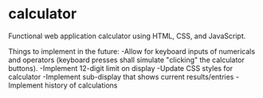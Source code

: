 # calculator
Functional web application calculator using HTML, CSS, and JavaScript.

Things to implement in the future:
-Allow for keyboard inputs of numericals and operators (keyboard presses shall simulate "clicking" the calculator buttons).
-Implement 12-digit limit on display
-Update CSS styles for calculator
-Implement sub-display that shows current results/entries
-Implement history of calculations
